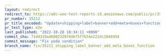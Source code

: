 ```yaml
---
layout: redirect
redirect_to: https://a8c-woo-test-reports.s3.amazonaws.com/public/pr/35212/e2e/index.html
pr_number: 35212
pr_title_encoded: "Update+shipping+label+banner+add+meta+boxes+function"
pr_test_type: e2e
last_published: "2022-10-28 18:34:11 +0000"
commit_sha: 71d4319a46082329744b75f7b54e222dc2046954
commit_message: "Fix yoda condition"
branch_name: fix/35211_shipping_label_banner_add_meta_boxes_function
---
```

